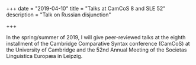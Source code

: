 +++
date = "2019-04-10"
title = "Talks at CamCoS 8 and SLE 52"
description = "Talk on Russian disjunction"

+++

In the spring/summer of 2019, I will give peer-reviewed talks at the eighth installment of the Cambridge Comparative Syntax conference (CamCoS) at the University of Cambridge and the 52nd Annual Meeting of the Societas Linguistica Europæa in Leipzig.
